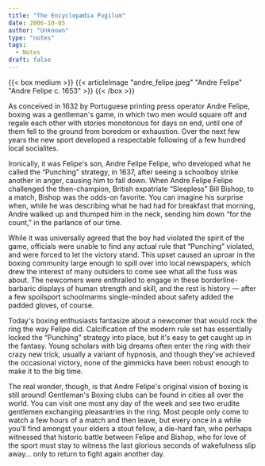 ```yaml
---
title: "The Encyclopædia Pugilum"
date: 2006-10-05
author: "Unknown"
type: "notes"
tags:
  - Notes
draft: false
---
```


{{< box medium >}}
{{< articleImage "andre_felipe.jpeg" "Andre Felipe" "Andre Felipe c. 1653" >}}
{{< /box >}}

As conceived in 1632 by Portuguese printing press operator Andre Felipe, boxing was a gentleman's game, in which two men would square off and regale each other with stories monotonous for days on end, until one of them fell to the ground from boredom or exhaustion. Over the next few years the new sport developed a respectable following of a few hundred local socialites.

Ironically, it was Felipe's son, Andre Felipe Felipe, who developed what he called the “Punching” strategy, in 1637, after seeing a schoolboy strike another in anger, causing him to fall down. When Andre Felipe Felipe challenged the then-champion, British expatriate “Sleepless” Bill Bishop, to a match, Bishop was the odds-on favorite. You can imagine his surprise when, while he was describing what he had had for breakfast that morning, Andre walked up and thumped him in the neck, sending him down “for the count,” in the parlance of our time.

While it was universally agreed that the boy had violated the spirit of the game, officials were unable to find any actual rule that “Punching” violated, and were forced to let the victory stand. This upset caused an uproar in the boxing community large enough to spill over into local newspapers, which drew the interest of many outsiders to come see what all the fuss was about. The newcomers were enthralled to engage in these borderline-barbaric displays of human strength and skill, and the rest is history — after a few spoilsport schoolmarms single-minded about safety added the padded gloves, of course.

Today's boxing enthusiasts fantasize about a newcomer that would rock the ring the way Felipe did. Calcification of the modern rule set has essentially locked the “Punching” strategy into place, but it's easy to get caught up in the fantasy. Young scholars with big dreams often enter the ring with their crazy new trick, usually a variant of hypnosis, and though they've achieved the occasional victory, none of the gimmicks have been robust enough to make it to the big time.

The real wonder, though, is that Andre Felipe's original vision of boxing is still around! Gentleman's Boxing clubs can be found in cities all over the world. You can visit one most any day of the week and see two erudite gentlemen exchanging pleasantries in the ring. Most people only come to watch a few hours of a match and then leave, but every once in a while you'll find amongst your elders a stout fellow, a die-hard fan, who perhaps witnessed that historic battle between Felipe and Bishop, who for love of the sport must stay to witness the last glorious seconds of wakefulness slip away... only to return to fight again another day.
